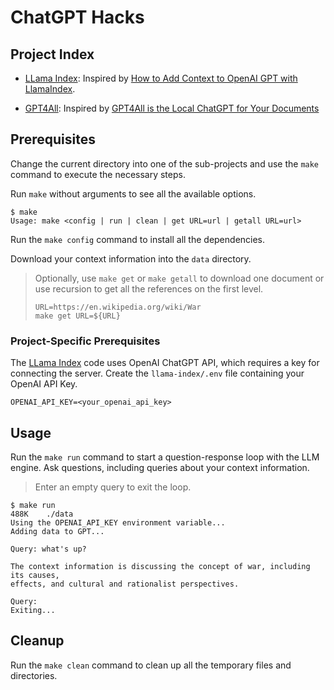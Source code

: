 # ChatGPT Hacks

## Project Index
* [LLama Index](./llama-index): Inspired by [How to Add Context to OpenAI GPT with LlamaIndex](https://medium.com/cyberark-engineering/how-to-add-context-to-openai-gpt-with-llama-index-1c33c6a44055).

* [GPT4All](./gpt4all): Inspired by [GPT4All is the Local ChatGPT for Your Documents](https://artificialcorner.com/gpt4all-is-the-local-chatgpt-for-your-documents-and-it-is-free-df1016bc335)

## Prerequisites
Change the current directory into one of the sub-projects and use the `make`
command to execute the necessary steps.

Run `make` without arguments to see all the available options.
```
$ make
Usage: make <config | run | clean | get URL=url | getall URL=url>
```

Run the `make config` command to install all the dependencies.

Download your context information into the `data` directory.

> Optionally, use `make get` or `make getall` to download one document or use
> recursion to get all the references on the first level.
> ```
> URL=https://en.wikipedia.org/wiki/War
> make get URL=${URL}
> ```

### Project-Specific Prerequisites
The [LLama Index](./llama-index/) code uses OpenAI ChatGPT API, which requires a
key for connecting the server. Create the `llama-index/.env` file containing your
OpenAI API Key.
```
OPENAI_API_KEY=<your_openai_api_key>
```

## Usage
Run the `make run` command to start a question-response loop with the LLM engine.
Ask questions, including queries about your context information.
> Enter an empty query to exit the loop.

```
$ make run
488K    ./data
Using the OPENAI_API_KEY environment variable...
Adding data to GPT...

Query: what's up?

The context information is discussing the concept of war, including its causes,
effects, and cultural and rationalist perspectives.

Query:
Exiting...
```

## Cleanup
Run the `make clean` command to clean up all the temporary files and directories.
